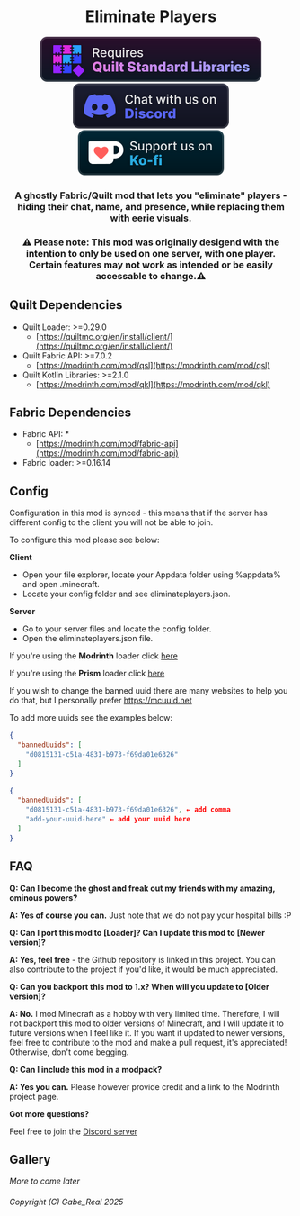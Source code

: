<div align="center">
  <h1>Eliminate Players</h1>

  <a href="https://modrinth.com/mod/qsl"><img src="https://raw.githubusercontent.com/intergrav/devins-badges/refs/heads/v3/assets/cozy/requires/quilt-standard-libraries_vector.svg"></a>
<a href="https://discord.gabereal.co.uk"><img src="https://raw.githubusercontent.com/intergrav/devins-badges/refs/heads/v3/assets/cozy/social/discord-plural_vector.svg"></a>
<a href="https://ko-fi.com/Gabe_Real"><img src="https://raw.githubusercontent.com/intergrav/devins-badges/refs/heads/v3/assets/cozy/donate/kofi-plural-alt_vector.svg"></a>

  <h3>A ghostly Fabric/Quilt mod that lets you "eliminate" players - hiding their chat, name, and presence, while replacing them with eerie visuals.</h3>

  <h3>⚠️ Please note: This mod was originally desigend with the intention to only be used on one server, with one player. Certain features may not work as intended or be easily accessable to change.⚠️</h3>
</div>

## Quilt Dependencies
- Quilt Loader: >=0.29.0
  - [https://quiltmc.org/en/install/client/](https://quiltmc.org/en/install/client/) 
- Quilt Fabric API: >=7.0.2
  - [https://modrinth.com/mod/qsl](https://modrinth.com/mod/qsl)
- Quilt Kotlin Libraries: >=2.1.0
  - [https://modrinth.com/mod/qkl](https://modrinth.com/mod/qkl)

## Fabric Dependencies
- Fabric API: * 
  - [https://modrinth.com/mod/fabric-api](https://modrinth.com/mod/fabric-api)
- Fabric loader: >=0.16.14

## Config

Configuration in this mod is synced - this means that if the server has different config to the client you will not be able to join.

To configure this mod please see below:

**Client**
- Open your file explorer, locate your Appdata folder using %appdata% and open .minecraft.
- Locate your config folder and see eliminateplayers.json.

**Server**
- Go to your server files and locate the config folder.
- Open the eliminateplayers.json file.

If you're using the **Modrinth** loader click [here](https://github.com/Gabe-Real/eliminate-players/blob/master/Modrinth.mdx)

If you're using the **Prism** loader click [here](https://github.com/Gabe-Real/eliminate-players/blob/master/Prism.mdx)

If you wish to change the banned uuid there are many websites to help you do that, but I personally prefer https://mcuuid.net

To add more uuids see the examples below:

```JSON
{
  "bannedUuids": [
    "d0815131-c51a-4831-b973-f69da01e6326"
  ]
}
```

```JSON
{
  "bannedUuids": [
    "d0815131-c51a-4831-b973-f69da01e6326", ← add comma
    "add-your-uuid-here" ← add your uuid here
  ]
}
```

## FAQ

**Q: Can I become the ghost and freak out my friends with my amazing, ominous powers?**

**A: Yes of course you can.** Just note that we do not pay your hospital bills :P

**Q: Can I port this mod to [Loader]? Can I update this mod to [Newer version]?**

**A: Yes, feel free** - the Github repository is linked in this project. You can also contribute to the project if you'd like, it would be much appreciated.

**Q: Can you backport this mod to 1.x? When will you update to [Older version]?**

**A: No.** I mod Minecraft as a hobby with very limited time. Therefore, I will not backport this mod to older versions of Minecraft, and I will update it to future versions when I feel like it. If you want it updated to newer versions, feel free to contribute to the mod and make a pull request, it's appreciated! Otherwise, don't come begging.

**Q: Can I include this mod in a modpack?**

**A: Yes you can.** Please however provide credit and a link to the Modrinth project page.

**Got more questions?**

Feel free to join the [Discord server](https://discord.gabereal.co.uk)

## Gallery

*More to come later*

<h6>Copyright (C) Gabe_Real 2025</h6>